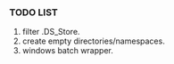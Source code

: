 ### TODO LIST

  1. filter .DS_Store.
  2. create empty directories/namespaces.
  3. windows batch wrapper.
  